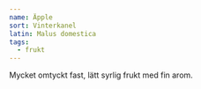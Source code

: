 ```yaml
---
name: Äpple
sort: Vinterkanel
latin: Malus domestica
tags:
  - frukt
---
```


Mycket omtyckt fast, lätt syrlig frukt med fin arom.
